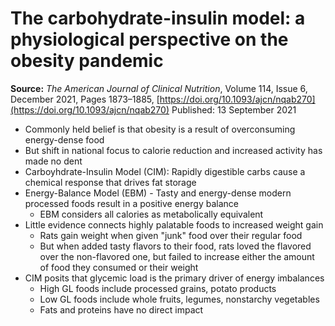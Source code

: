 # The carbohydrate-insulin model: a physiological perspective on the obesity pandemic

**Source:** _The American Journal of Clinical Nutrition_, Volume 114, Issue 6, December 2021, Pages 1873–1885, [https://doi.org/10.1093/ajcn/nqab270](https://doi.org/10.1093/ajcn/nqab270)
Published: 13 September 2021

- Commonly held belief is that obesity is a result of overconsuming energy-dense food
- But shift in national focus to calorie reduction and increased activity has made no dent
- Carboyhdrate-Insulin Model (CIM): Rapidly digestible carbs cause a chemical response that drives fat storage
- Energy-Balance Model (EBM) - Tasty and energy-dense modern processed foods result in a positive energy balance 
	- EBM considers all calories as metabolically equivalent
- Little evidence connects highly palatable foods to increased weight gain
	- Rats gain weight when given "junk" food over their regular food
	- But when added tasty flavors to their food, rats loved the flavored over the non-flavored one, but failed to increase either the amount of food they consumed or their weight
- CIM posits that glycemic load is the primary driver of energy imbalances
	- High GL foods include processed grains, potato products
	- Low GL foods include whole fruits, legumes, nonstarchy vegetables
	- Fats and proteins have no direct impact